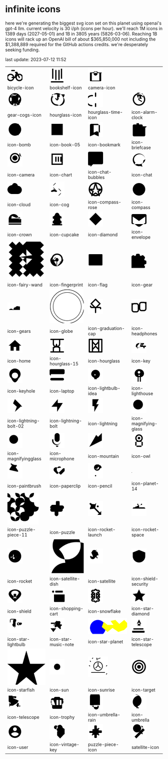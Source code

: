 # infinite icons

here we're generating the biggest svg icon set on this planet using openai's gpt-4 llm. current velocity is 30 i/ph (icons per hour). we'll reach 1M icons in 1389 days (2027-05-01) and 1B in 3805 years (5826-03-06). Reaching 1B icons will rack up an OpenAI bill of about $365,850,000 not including the $1,388,889 required for the GitHub actions credits. we're desperately seeking funding.

last update: 2023-07-12 11:52

|  |  |  |  |
| ---- | ---- | ---- | ---- |
| ![bicycle-icon](icons/bicycle-icon.svg) | ![bookshelf-icon](icons/bookshelf-icon.svg) | ![camera-icon](icons/camera-icon.svg) 
| bicycle-icon | bookshelf-icon | camera-icon 
| ![gear-cogs-icon](icons/gear-cogs-icon.svg) | ![hourglass-icon](icons/hourglass-icon.svg) | ![hourglass-time-icon](icons/hourglass-time-icon.svg) | ![icon-alarm-clock](icons/icon-alarm-clock.svg) 
| gear-cogs-icon | hourglass-icon | hourglass-time-icon | icon-alarm-clock 
| ![icon-bomb](icons/icon-bomb.svg) | ![icon-book-05](icons/icon-book-05.svg) | ![icon-bookmark](icons/icon-bookmark.svg) | ![icon-briefcase](icons/icon-briefcase.svg) 
| icon-bomb | icon-book-05 | icon-bookmark | icon-briefcase 
| ![icon-camera](icons/icon-camera.svg) | ![icon-chart](icons/icon-chart.svg) | ![icon-chat-bubbles](icons/icon-chat-bubbles.svg) | ![icon-chat](icons/icon-chat.svg) 
| icon-camera | icon-chart | icon-chat-bubbles | icon-chat 
| ![icon-cloud](icons/icon-cloud.svg) | ![icon-cog](icons/icon-cog.svg) | ![icon-compass-rose](icons/icon-compass-rose.svg) | ![icon-compass](icons/icon-compass.svg) 
| icon-cloud | icon-cog | icon-compass-rose | icon-compass 
| ![icon-crown](icons/icon-crown.svg) | ![icon-cupcake](icons/icon-cupcake.svg) | ![icon-diamond](icons/icon-diamond.svg) | ![icon-envelope](icons/icon-envelope.svg) 
| icon-crown | icon-cupcake | icon-diamond | icon-envelope 
| ![icon-fairy-wand](icons/icon-fairy-wand.svg) | ![icon-fingerprint](icons/icon-fingerprint.svg) | ![icon-flag](icons/icon-flag.svg) | ![icon-gear](icons/icon-gear.svg) 
| icon-fairy-wand | icon-fingerprint | icon-flag | icon-gear 
| ![icon-gears](icons/icon-gears.svg) | ![icon-globe](icons/icon-globe.svg) | ![icon-graduation-cap](icons/icon-graduation-cap.svg) | ![icon-headphones](icons/icon-headphones.svg) 
| icon-gears | icon-globe | icon-graduation-cap | icon-headphones 
| ![icon-home](icons/icon-home.svg) | ![icon-hourglass-15](icons/icon-hourglass-15.svg) | ![icon-hourglass](icons/icon-hourglass.svg) | ![icon-key](icons/icon-key.svg) 
| icon-home | icon-hourglass-15 | icon-hourglass | icon-key 
| ![icon-keyhole](icons/icon-keyhole.svg) | ![icon-laptop](icons/icon-laptop.svg) | ![icon-lightbulb-idea](icons/icon-lightbulb-idea.svg) | ![icon-lighthouse](icons/icon-lighthouse.svg) 
| icon-keyhole | icon-laptop | icon-lightbulb-idea | icon-lighthouse 
| ![icon-lightning-bolt-02](icons/icon-lightning-bolt-02.svg) | ![icon-lightning-bolt](icons/icon-lightning-bolt.svg) | ![icon-lightning](icons/icon-lightning.svg) | ![icon-magnifying-glass](icons/icon-magnifying-glass.svg) 
| icon-lightning-bolt-02 | icon-lightning-bolt | icon-lightning | icon-magnifying-glass 
| ![icon-magnifyingglass](icons/icon-magnifyingglass.svg) | ![icon-microphone](icons/icon-microphone.svg) | ![icon-mountain](icons/icon-mountain.svg) | ![icon-owl](icons/icon-owl.svg) 
| icon-magnifyingglass | icon-microphone | icon-mountain | icon-owl 
| ![icon-paintbrush](icons/icon-paintbrush.svg) | ![icon-paperclip](icons/icon-paperclip.svg) | ![icon-pencil](icons/icon-pencil.svg) | ![icon-planet-14](icons/icon-planet-14.svg) 
| icon-paintbrush | icon-paperclip | icon-pencil | icon-planet-14 
| ![icon-puzzle-piece-11](icons/icon-puzzle-piece-11.svg) | ![icon-puzzle](icons/icon-puzzle.svg) | ![icon-rocket-launch](icons/icon-rocket-launch.svg) | ![icon-rocket-space](icons/icon-rocket-space.svg) 
| icon-puzzle-piece-11 | icon-puzzle | icon-rocket-launch | icon-rocket-space 
| ![icon-rocket](icons/icon-rocket.svg) | ![icon-satellite-dish](icons/icon-satellite-dish.svg) | ![icon-satellite](icons/icon-satellite.svg) | ![icon-shield-security](icons/icon-shield-security.svg) 
| icon-rocket | icon-satellite-dish | icon-satellite | icon-shield-security 
| ![icon-shield](icons/icon-shield.svg) | ![icon-shopping-cart](icons/icon-shopping-cart.svg) | ![icon-snowflake](icons/icon-snowflake.svg) | ![icon-star-diamond](icons/icon-star-diamond.svg) 
| icon-shield | icon-shopping-cart | icon-snowflake | icon-star-diamond 
| ![icon-star-lightbulb](icons/icon-star-lightbulb.svg) | ![icon-star-music-note](icons/icon-star-music-note.svg) | ![icon-star-planet](icons/icon-star-planet.svg) | ![icon-star-telescope](icons/icon-star-telescope.svg) 
| icon-star-lightbulb | icon-star-music-note | icon-star-planet | icon-star-telescope 
| ![icon-starfish](icons/icon-starfish.svg) | ![icon-sun](icons/icon-sun.svg) | ![icon-sunrise](icons/icon-sunrise.svg) | ![icon-target](icons/icon-target.svg) 
| icon-starfish | icon-sun | icon-sunrise | icon-target 
| ![icon-telescope](icons/icon-telescope.svg) | ![icon-trophy](icons/icon-trophy.svg) | ![icon-umbrella-rain](icons/icon-umbrella-rain.svg) | ![icon-umbrella](icons/icon-umbrella.svg) 
| icon-telescope | icon-trophy | icon-umbrella-rain | icon-umbrella 
| ![icon-user](icons/icon-user.svg) | ![icon-vintage-key](icons/icon-vintage-key.svg) | ![puzzle-piece-icon](icons/puzzle-piece-icon.svg) | ![satellite-icon](icons/satellite-icon.svg) 
| icon-user | icon-vintage-key | puzzle-piece-icon | satellite-icon 

